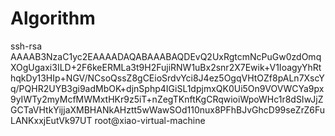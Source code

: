 # Algorithm

ssh-rsa AAAAB3NzaC1yc2EAAAADAQABAAABAQDEvQ2UxRgtcmNcPuGw0zdOmqXOgUgaxi3ILD+2F6keERMLa3t9H2FujiRNW1uBx2snr2X7Ewik+V1IoagyYhRthqkDy13HIp+NGV/NCsoQssZ8gCEioSrdvYci8J4ez5OgqVHtOZf8pALn7XscYq/PQHR2UYB3gi9adMbOK+djnSphp4IGiSL1dpjmxQK0Ui5On9VOVWCYa9px9yIWTy2myMcfMWMxtHKr9z5iT+nZegTKnftKgCRqwioiWpoWHc1r8dSIwJjZGCTaVHtkYijjaXMBHANkAHztt5wWawSOd110nux8PFhBJvGhcD99seZrZ6FuLANKxxjEutVk97UT root@xiao-virtual-machine
